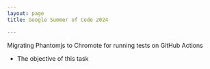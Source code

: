 ```yaml
---
layout: page
title: Google Summer of Code 2024

---
```


Migrating Phantomjs to Chromote for running tests on GitHub Actions

- The objective of this task 
